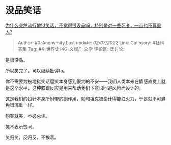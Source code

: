 # 没品笑话
[为什么突然流行地狱笑话，不觉得很没品吗，特别是对一些死者，一点也不尊重人?](https://www.zhihu.com/question/536969993/answer/2551677233)

> Author: #0-Anonymity
> Last update: *02/07/2022*
> Link:
> Category: #社科答集
> Tag: #4-世界史/4G-文娱/1-文学
> 评论区:
> 泛讨论:

是很没品。

所以笑完了，可以继续批评ta。

你不需要为被地狱笑话逗笑本身感到很大的不安——我们人类本来在情感直觉上就是这个水平，这种膝跳反应是用来帮助我们下意识回避风险而设计的。

这是我们的设计本身所附带的副作用，就和坦克被设计得能扛火力，于是就不可避免很沉重一样。

想笑就笑，不必忌讳。

笑不表示赞同。

笑归笑，反归反，不挨着。
